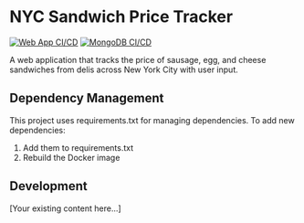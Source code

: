# NYC Sandwich Price Tracker

[![Web App CI/CD](https://github.com/user/repo/actions/workflows/web-app.yml/badge.svg)](https://github.com/user/repo/actions/workflows/web-app.yml)
[![MongoDB CI/CD](https://github.com/user/repo/actions/workflows/mongodb.yml/badge.svg)](https://github.com/user/repo/actions/workflows/mongodb.yml)

A web application that tracks the price of sausage, egg, and cheese sandwiches from delis across New York City with user input.

## Dependency Management

This project uses requirements.txt for managing dependencies. To add new dependencies:

1. Add them to requirements.txt
2. Rebuild the Docker image

## Development

[Your existing content here...]

